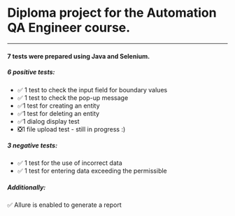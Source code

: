 # Diploma project for the Automation QA Engineer course.
____	
#### 7 tests were prepared using Java and Selenium.
##### 6 positive tests:
* :white_check_mark: 1 test to check the input field for boundary values
* :white_check_mark: 1 test to check the pop-up message
* :white_check_mark:1 test for creating an entity
* :white_check_mark:1 test for deleting an entity
* :white_check_mark:1 dialog display test
* :negative_squared_cross_mark:1 file upload test - still in progress :)
##### 3 negative tests:
* :white_check_mark: 1 test for the use of incorrect data
* :white_check_mark: 1 test for entering data exceeding the permissible
##### Additionally:
:white_check_mark: Allure is enabled to generate a report
